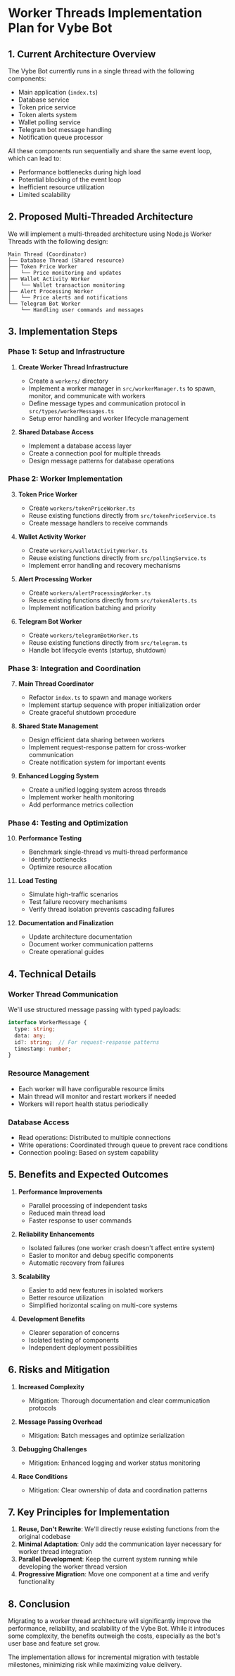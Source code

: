 # Worker Threads Implementation Plan for Vybe Bot

## 1. Current Architecture Overview

The Vybe Bot currently runs in a single thread with the following components:
- Main application (`index.ts`)
- Database service
- Token price service
- Token alerts system
- Wallet polling service
- Telegram bot message handling
- Notification queue processor

All these components run sequentially and share the same event loop, which can lead to:
- Performance bottlenecks during high load
- Potential blocking of the event loop
- Inefficient resource utilization
- Limited scalability

## 2. Proposed Multi-Threaded Architecture

We will implement a multi-threaded architecture using Node.js Worker Threads with the following design:

```
Main Thread (Coordinator)
├── Database Thread (Shared resource)
├── Token Price Worker
│   └── Price monitoring and updates
├── Wallet Activity Worker
│   └── Wallet transaction monitoring
├── Alert Processing Worker
│   └── Price alerts and notifications
└── Telegram Bot Worker
    └── Handling user commands and messages
```

## 3. Implementation Steps

### Phase 1: Setup and Infrastructure

1. **Create Worker Thread Infrastructure**
   - Create a `workers/` directory
   - Implement a worker manager in `src/workerManager.ts` to spawn, monitor, and communicate with workers
   - Define message types and communication protocol in `src/types/workerMessages.ts`
   - Setup error handling and worker lifecycle management

2. **Shared Database Access**
   - Implement a database access layer
   - Create a connection pool for multiple threads
   - Design message patterns for database operations

### Phase 2: Worker Implementation

3. **Token Price Worker**
   - Create `workers/tokenPriceWorker.ts`
   - Reuse existing functions directly from `src/tokenPriceService.ts`
   - Create message handlers to receive commands

4. **Wallet Activity Worker**
   - Create `workers/walletActivityWorker.ts`
   - Reuse existing functions directly from `src/pollingService.ts`
   - Implement error handling and recovery mechanisms

5. **Alert Processing Worker**
   - Create `workers/alertProcessingWorker.ts`
   - Reuse existing functions directly from `src/tokenAlerts.ts`
   - Implement notification batching and priority

6. **Telegram Bot Worker**
   - Create `workers/telegramBotWorker.ts`
   - Reuse existing functions directly from `src/telegram.ts`
   - Handle bot lifecycle events (startup, shutdown)

### Phase 3: Integration and Coordination

7. **Main Thread Coordinator**
   - Refactor `index.ts` to spawn and manage workers
   - Implement startup sequence with proper initialization order
   - Create graceful shutdown procedure

8. **Shared State Management**
   - Design efficient data sharing between workers
   - Implement request-response pattern for cross-worker communication
   - Create notification system for important events

9. **Enhanced Logging System**
   - Create a unified logging system across threads
   - Implement worker health monitoring
   - Add performance metrics collection

### Phase 4: Testing and Optimization

10. **Performance Testing**
    - Benchmark single-thread vs multi-thread performance
    - Identify bottlenecks
    - Optimize resource allocation

11. **Load Testing**
    - Simulate high-traffic scenarios
    - Test failure recovery mechanisms
    - Verify thread isolation prevents cascading failures

12. **Documentation and Finalization**
    - Update architecture documentation
    - Document worker communication patterns
    - Create operational guides

## 4. Technical Details

### Worker Thread Communication

We'll use structured message passing with typed payloads:

```typescript
interface WorkerMessage {
  type: string;
  data: any;
  id?: string;  // For request-response patterns
  timestamp: number;
}
```

### Resource Management

- Each worker will have configurable resource limits
- Main thread will monitor and restart workers if needed
- Workers will report health status periodically

### Database Access

- Read operations: Distributed to multiple connections
- Write operations: Coordinated through queue to prevent race conditions
- Connection pooling: Based on system capability

## 5. Benefits and Expected Outcomes

1. **Performance Improvements**
   - Parallel processing of independent tasks
   - Reduced main thread load
   - Faster response to user commands

2. **Reliability Enhancements**
   - Isolated failures (one worker crash doesn't affect entire system)
   - Easier to monitor and debug specific components
   - Automatic recovery from failures

3. **Scalability**
   - Easier to add new features in isolated workers
   - Better resource utilization
   - Simplified horizontal scaling on multi-core systems

4. **Development Benefits**
   - Clearer separation of concerns
   - Isolated testing of components
   - Independent deployment possibilities

## 6. Risks and Mitigation

1. **Increased Complexity**
   - Mitigation: Thorough documentation and clear communication protocols
   
2. **Message Passing Overhead**
   - Mitigation: Batch messages and optimize serialization

3. **Debugging Challenges**
   - Mitigation: Enhanced logging and worker status monitoring

4. **Race Conditions**
   - Mitigation: Clear ownership of data and coordination patterns

## 7. Key Principles for Implementation

1. **Reuse, Don't Rewrite**: We'll directly reuse existing functions from the original codebase
2. **Minimal Adaptation**: Only add the communication layer necessary for worker thread integration
3. **Parallel Development**: Keep the current system running while developing the worker thread version
4. **Progressive Migration**: Move one component at a time and verify functionality

## 8. Conclusion

Migrating to a worker thread architecture will significantly improve the performance, reliability, and scalability of the Vybe Bot. While it introduces some complexity, the benefits outweigh the costs, especially as the bot's user base and feature set grow.

The implementation allows for incremental migration with testable milestones, minimizing risk while maximizing value delivery. 
